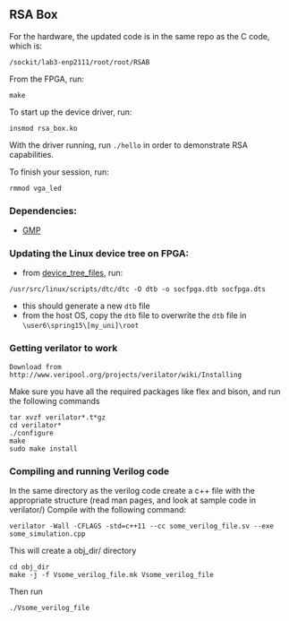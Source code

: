 ## RSA Box

For the hardware, the updated code is in the same repo as the C code, which is:

```
/sockit/lab3-enp2111/root/root/RSAB
```

From the FPGA, run:
```
make
``` 

To start up the device driver, run:
```
insmod rsa_box.ko
```

With the driver running, run `./hello` in order to demonstrate RSA capabilities.

To finish your session, run:
```
rmmod vga_led
```

### Dependencies:
 * [GMP](https://gmplib.org/)

### Updating the Linux device tree on FPGA:
* from [device_tree_files](https://github.com/ohEmily/RSA_accelerator/tree/master/device_tree_files), run:
```
/usr/src/linux/scripts/dtc/dtc -O dtb -o socfpga.dtb socfpga.dts
```
 * this should generate a new `dtb` file
 * from the host OS, copy the `dtb` file to overwrite the `dtb` file in `\user6\spring15\[my_uni]\root`

### Getting verilator to work
```
Download from http://www.veripool.org/projects/verilator/wiki/Installing
```
Make sure you have all the required packages like flex and bison, and run the following commands
```
tar xvzf verilator*.t*gz
cd verilator*
./configure
make
sudo make install
```
### Compiling and running Verilog code

In the same directory as the verilog code create a c++ file with the appropriate structure (read man pages, and look at sample code in verilator/)
Compile with the following command: 
```
verilator -Wall -CFLAGS -std=c++11 --cc some_verilog_file.sv --exe some_simulation.cpp
```
This will create a obj_dir/ directory
```
cd obj_dir
make -j -f Vsome_verilog_file.mk Vsome_verilog_file
```
Then run
```
./Vsome_verilog_file
```
